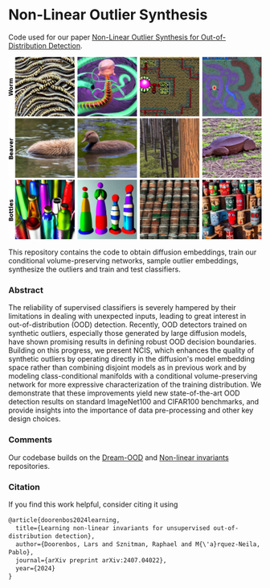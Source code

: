 # Non-Linear Outlier Synthesis

Code used for our paper [Non-Linear Outlier Synthesis for Out-of-Distribution Detection](https://arxiv.org/pdf/2407.04022).

![Example Outliers](figures/teaser.png "Example Outliers")

This repository contains the code to obtain diffusion embeddings, train our conditional volume-preserving networks, sample outlier embeddings, synthesize the outliers and train and test classifiers.

### Abstract

The reliability of supervised classifiers is severely hampered by their limitations in dealing with unexpected inputs, leading to great interest in out-of-distribution (OOD) detection. Recently, OOD detectors trained on synthetic outliers, especially those generated by large diffusion models, have shown promising results in defining robust OOD decision boundaries. Building on this progress, we present NCIS, which enhances the quality of synthetic outliers by operating directly in the diffusion's model embedding space rather than combining disjoint models as in previous work and by modeling class-conditional manifolds with a conditional volume-preserving network for more expressive characterization of the training distribution. We demonstrate that these improvements yield new state-of-the-art OOD detection results on standard ImageNet100 and CIFAR100 benchmarks, and provide insights into the importance of data pre-processing and other key design choices.


### Comments

Our codebase builds on the [Dream-OOD](https://github.com/deeplearning-wisc/dream-ood/tree/main) and [Non-linear invariants](https://github.com/LarsDoorenbos/Nonlinear-invariants) repositories.

### Citation

If you find this work helpful, consider citing it using

```
@article{doorenbos2024learning,
  title={Learning non-linear invariants for unsupervised out-of-distribution detection},
  author={Doorenbos, Lars and Sznitman, Raphael and M{\'a}rquez-Neila, Pablo},
  journal={arXiv preprint arXiv:2407.04022},
  year={2024}
}
```
